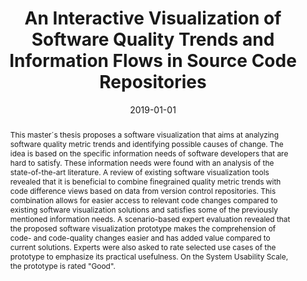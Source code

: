 ---
abstract: This master´s thesis proposes a software visualization that aims at analyzing
  software quality metric trends and identifying possible causes of change. The idea
  is based on the specific information needs of software developers that are hard
  to satisfy. These information needs were found with an analysis of the state-of-the-art
  literature. A review of existing software visualization tools revealed that it is
  beneficial to combine finegrained quality metric trends with code difference views
  based on data from version control repositories. This combination allows for easier
  access to relevant code changes compared to existing software visualization solutions
  and satisfies some of the previously mentioned information needs. A scenario-based
  expert evaluation revealed that the proposed software visualization prototype makes
  the comprehension of code- and code-quality changes easier and has added value compared
  to current solutions. Experts were also asked to rate selected use cases of the
  prototype to emphasize its practical usefulness. On the System Usability Scale,
  the prototype is rated "Good".
authors:
- Benjamin Kowatsch
date: '2019-01-01'
featured: false
links:
- name: Publik
  url: https://publik.tuwien.ac.at/showentry.php?ID=287287&lang=2
publication_types:
- '7'
publishDate: '2019-01-01'
title: An Interactive Visualization of Software Quality Trends and Information Flows
  in Source Code Repositories
url_pdf: ''
---
